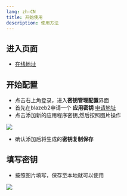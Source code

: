 ```yaml
---
lang: zh-CN
title: 开始使用
description: 使用方法
---
```


## 进入页面

- [在线地址](https://blaze-b2.vercel.app/)

## 开始配置

- 点击右上角登录，进入**密钥管理配置**界面
- 首先在blazeb2申请一个 **应用密钥** [申请地址](https://secure.backblaze.com/app_keys.htm)
- 点击添加新的应用程序密钥,然后按照图片操作

![](https://cloud.mr90.top/hexo/4/c85aceb4-475c-450d-8f9b-b26ced99e563.png)

- 确认添加后将生成的**密钥复制保存**

## 填写密钥

- 按照图片填写，保存至本地就可以使用

![](https://cloud.mr90.top/hexo/4/79140172-f18a-4c28-a63e-01e9171d26ea.png)